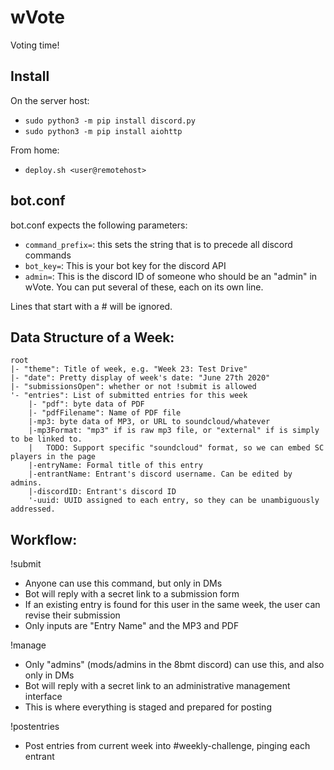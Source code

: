 # wVote

Voting time!

## Install

On the server host:

* `sudo python3 -m pip install discord.py`
* `sudo python3 -m pip install aiohttp`

From home:

* `deploy.sh <user@remotehost>`

## bot.conf

bot.conf expects the following parameters:

* `command_prefix=`: this sets the string that is to precede all discord commands
* `bot_key=`: This is your bot key for the discord API
* `admin=`: This is the discord ID of someone who should be an "admin" in wVote. You can put several of these, each on its own line.

Lines that start with a # will be ignored.

## Data Structure of a Week:

```
root
|- "theme": Title of week, e.g. "Week 23: Test Drive"
|- "date": Pretty display of week's date: "June 27th 2020"
|- "submissionsOpen": whether or not !submit is allowed
'- "entries": List of submitted entries for this week
	|- "pdf": byte data of PDF
	|- "pdfFilename": Name of PDF file
	|-mp3: byte data of MP3, or URL to soundcloud/whatever
	|-mp3Format: "mp3" if is raw mp3 file, or "external" if is simply to be linked to.
	|	TODO: Support specific "soundcloud" format, so we can embed SC players in the page
	|-entryName: Formal title of this entry
	|-entrantName: Entrant's discord username. Can be edited by admins.
	|-discordID: Entrant's discord ID
	'-uuid: UUID assigned to each entry, so they can be unambiguously addressed.
```

## Workflow:

!submit

* Anyone can use this command, but only in DMs
* Bot will reply with a secret link to a submission form
* If an existing entry is found for this user in the same week, the user can revise their submission
* Only inputs are "Entry Name" and the MP3 and PDF

!manage

* Only "admins" (mods/admins in the 8bmt discord) can use this, and also only in DMs
* Bot will reply with a secret link to an administrative management interface
* This is where everything is staged and prepared for posting

!postentries

* Post entries from current week into #weekly-challenge, pinging each entrant